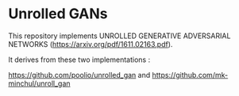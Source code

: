# Unrolled GANs
This repository implements UNROLLED GENERATIVE ADVERSARIAL NETWORKS (https://arxiv.org/pdf/1611.02163.pdf).

It derives from these two implementations : 

https://github.com/poolio/unrolled_gan
and
https://github.com/mk-minchul/unroll_gan

